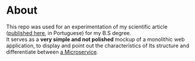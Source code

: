 # About

This repo was used for an experimentation of my scientific article ([published here](https://www.uniara.com.br/arquivos/file/cca/artigos/2016/erick-carvalho-sao-miguel.pdf), in Portuguese) for my B.S degree. <br/> It serves as a **very simple and not polished** mockup of a monolithic web application, to display and point out the characteristics of Its structure and differentiate between [a Microservice](https://github.com/erickz/Microservices).
